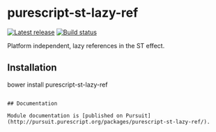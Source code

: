 # purescript-st-lazy-ref

[![Latest release](https://img.shields.io/github/release/matthewleon/purescript-st-lazy-ref.svg)](https://github.com/matthewleon/purescript-st-lazy-ref/releases)
[![Build status](https://travis-ci.org/matthewleon/purescript-st-lazy-ref.svg?branch=master)](https://travis-ci.org/matthewleon/purescript-st-lazy-ref)

Platform independent, lazy references in the ST effect.

## Installation

bower install purescript-st-lazy-ref
```

## Documentation

Module documentation is [published on Pursuit](http://pursuit.purescript.org/packages/purescript-st-lazy-ref/).
